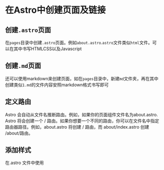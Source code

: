 # 在Astro中创建页面及链接

## 创建`.astro`页面

在`pages`目录中创建`.astro`页面。例如`about.astro`.`astro`文件类似`html`文件。可以在其中书写HTMLCSS以及Javascript

## 创建`.md`页面

还可以使用markdown来创建页面，如在`pages`目录中，新建`md`文件夹，再在其中创建类似`1.md`的文件内容安照markdown格式书写即可

## 定义路由
Astro 会自动从文件名推断路由。例如，如果你的页面组件文件名为about.astro. Astro 将会创建一个 / 路由。如果你想要一个不同的路由，你可以在文件名中指定路由器路径。例如，about.astro 将创建 / 路由，而 about/index.astro 创建 /about/路由。

## 添加样式
在.astro 文件中使用<style>标签来添加CSS，或者使用CSS文件并导入它们。

## 创建导航链接

在页面的合适位置，使用a元素创建链接即可，例如
 <a href="/">首页</a>
            <a href="/about/">关于</a>
            <a href="/blog/">博客</a>
            <a href="/notes/">笔记</a>